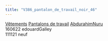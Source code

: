 ```yaml
---
title: "V386_pantalon_de_travail_noir_46"
---
```


[Vêtements](notes/equipements/L_Vetements.md) [Pantalons de travail](notes/equipements/vetements/V_PantalonsDeTravail.md) [AbdurahimNuru](notes/AbdurahimNuru.md)\
160622 edouardGalley\
111121 neuf